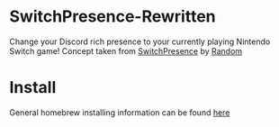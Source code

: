 # SwitchPresence-Rewritten
Change your Discord rich presence to your currently playing Nintendo Switch game! Concept taken from [SwitchPresence](https://github.com/Random0666/SwitchPresence) by [Random](https://github.com/Random0666)<br>

# Install
General homebrew installing information can be found [here](https://switch.homebrew.guide/)
